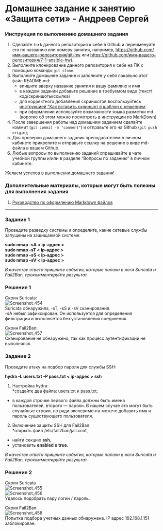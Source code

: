 # Домашнее задание к занятию «Защита сети» - Андреев Сергей


### Инструкция по выполнению домашнего задания

   1. Сделайте `fork` данного репозитория к себе в Github и переименуйте его по названию или номеру занятия, например, https://github.com/имя-вашего-репозитория/git-hw или  https://github.com/имя-вашего-репозитория/7-1-ansible-hw).
   2. Выполните клонирование данного репозитория к себе на ПК с помощью команды `git clone`.
   3. Выполните домашнее задание и заполните у себя локально этот файл README.md:
      - впишите вверху название занятия и вашу фамилию и имя
      - в каждом задании добавьте решение в требуемом виде (текст/код/скриншоты/ссылка)
      - для корректного добавления скриншотов воспользуйтесь [инструкцией "Как вставить скриншот в шаблон с решением](https://github.com/netology-code/sys-pattern-homework/blob/main/screen-instruction.md)
      - при оформлении используйте возможности языка разметки md (коротко об этом можно посмотреть в [инструкции  по MarkDown](https://github.com/netology-code/sys-pattern-homework/blob/main/md-instruction.md))
   4. После завершения работы над домашним заданием сделайте коммит (`git commit -m "comment"`) и отправьте его на Github (`git push origin`);
   5. Для проверки домашнего задания преподавателем в личном кабинете прикрепите и отправьте ссылку на решение в виде md-файла в вашем Github.
   6. Любые вопросы по выполнению заданий спрашивайте в чате учебной группы и/или в разделе “Вопросы по заданию” в личном кабинете.
   
Желаем успехов в выполнении домашнего задания!
   
### Дополнительные материалы, которые могут быть полезны для выполнения задания

1. [Руководство по оформлению Markdown файлов](https://gist.github.com/Jekins/2bf2d0638163f1294637#Code)

---

### Задание 1

Проведите разведку системы и определите, какие сетевые службы запущены на защищаемой системе:  

**sudo nmap -sA < ip-адрес >**  
**sudo nmap -sT < ip-адрес >**  
**sudo nmap -sS < ip-адрес >**  
**sudo nmap -sV < ip-адрес >**  

*В качестве ответа пришлите события, которые попали в логи Suricata и Fail2Ban, прокомментируйте результат.*  

### Решение 1

Скрин Suricata:  
![Screenshot_454](https://github.com/SergeiViktorovich/gitlab-hw/assets/143599204/01f4bc95-9920-47a5-91e1-bb9e81b8073b)  
Suricata обнаружила, -sT, -sS и -sV сканирования.  
-sA небыл зафиксирован. Он используется для определения фильтрации и выполняется без установления соединения.  

Скрин Fail2Ban:  
![Screenshot_457](https://github.com/SergeiViktorovich/gitlab-hw/assets/143599204/4c72d6c2-25f1-4d3c-8517-4907e4dd84f3)  
Cканирование не обнаружено, так как процесс аутентификации не выполнялся.  

### Задание 2

Проведите атаку на подбор пароля для службы SSH:  

**hydra -L users.txt -P pass.txt < ip-адрес > ssh**  

1. Настройка hydra:  
*создайте два файла: users.txt и pass.txt;  
* в каждой строчке первого файла должны быть имена пользователей, второго — пароли. В нашем случае это могут быть случайные строки, но ради эксперимента можете добавить имя и пароль существующего пользователя.

2. Включение защиты SSH для Fail2Ban:  
*открыть файл /etc/fail2ban/jail.conf,  
* найти секцию **ssh**,  
* установить **enabled** в **true**.  

*В качестве ответа пришлите события, которые попали в логи Suricata и Fail2Ban, прокомментируйте результат.*  
 
### Решение 2

Скрин Suricata  
![Screenshot_455](https://github.com/SergeiViktorovich/gitlab-hw/assets/143599204/8049dfcc-feaf-4b87-9704-066d5996a17c)  
![Screenshot_456](https://github.com/SergeiViktorovich/gitlab-hw/assets/143599204/3b7d5d1d-d642-4e68-85fc-e14c6d7c04ca)  
Удалось подобрать пару логин / пароль.  

Скрин Fail2Ban  
![Screenshot_458](https://github.com/SergeiViktorovich/gitlab-hw/assets/143599204/33dd6473-4824-4246-8fcc-d72c61854d8d)  
Попытка подбора учетных данных обнаружена. IP адрес 192.168.1.151 заблокирован.  
